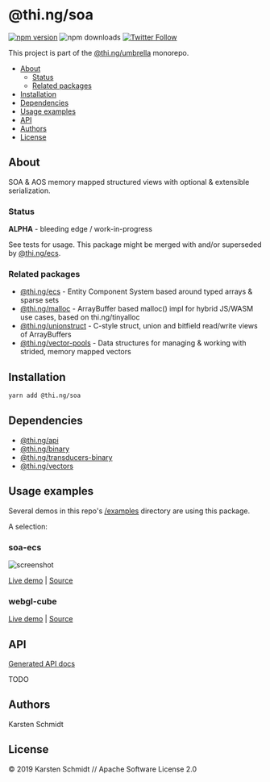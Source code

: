 <!-- This file is generated - DO NOT EDIT! -->

# @thi.ng/soa

[![npm version](https://img.shields.io/npm/v/@thi.ng/soa.svg)](https://www.npmjs.com/package/@thi.ng/soa)
![npm downloads](https://img.shields.io/npm/dm/@thi.ng/soa.svg)
[![Twitter Follow](https://img.shields.io/twitter/follow/thing_umbrella.svg?style=flat-square&label=twitter)](https://twitter.com/thing_umbrella)

This project is part of the
[@thi.ng/umbrella](https://github.com/thi-ng/umbrella/) monorepo.

- [About](#about)
  - [Status](#status)
  - [Related packages](#related-packages)
- [Installation](#installation)
- [Dependencies](#dependencies)
- [Usage examples](#usage-examples)
- [API](#api)
- [Authors](#authors)
- [License](#license)

## About

SOA & AOS memory mapped structured views with optional & extensible serialization.

### Status

**ALPHA** - bleeding edge / work-in-progress

See tests for usage. This package might be merged with and/or superseded
by
[@thi.ng/ecs](https://github.com/thi-ng/umbrella/tree/master/packages/ecs).

### Related packages

- [@thi.ng/ecs](https://github.com/thi-ng/umbrella/tree/master/packages/ecs) - Entity Component System based around typed arrays & sparse sets
- [@thi.ng/malloc](https://github.com/thi-ng/umbrella/tree/master/packages/malloc) - ArrayBuffer based malloc() impl for hybrid JS/WASM use cases, based on thi.ng/tinyalloc
- [@thi.ng/unionstruct](https://github.com/thi-ng/umbrella/tree/master/packages/unionstruct) - C-style struct, union and bitfield read/write views of ArrayBuffers
- [@thi.ng/vector-pools](https://github.com/thi-ng/umbrella/tree/master/packages/vector-pools) - Data structures for managing & working with strided, memory mapped vectors

## Installation

```bash
yarn add @thi.ng/soa
```

## Dependencies

- [@thi.ng/api](https://github.com/thi-ng/umbrella/tree/master/packages/api)
- [@thi.ng/binary](https://github.com/thi-ng/umbrella/tree/master/packages/binary)
- [@thi.ng/transducers-binary](https://github.com/thi-ng/umbrella/tree/master/packages/transducers-binary)
- [@thi.ng/vectors](https://github.com/thi-ng/umbrella/tree/master/packages/vectors)

## Usage examples

Several demos in this repo's
[/examples](https://github.com/thi-ng/umbrella/tree/master/examples)
directory are using this package.

A selection:

### soa-ecs <!-- NOTOC -->

![screenshot](https://raw.githubusercontent.com/thi-ng/umbrella/master/assets/examples/soa-ecs-100k.png)

[Live demo](https://demo.thi.ng/umbrella/soa-ecs/) | [Source](https://github.com/thi-ng/umbrella/tree/master/examples/soa-ecs)

### webgl-cube <!-- NOTOC -->

[Live demo](https://demo.thi.ng/umbrella/webgl-cube/) | [Source](https://github.com/thi-ng/umbrella/tree/master/examples/webgl-cube)

## API

[Generated API docs](https://docs.thi.ng/umbrella/soa/)

TODO

## Authors

Karsten Schmidt

## License

&copy; 2019 Karsten Schmidt // Apache Software License 2.0
